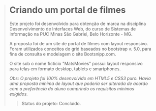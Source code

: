 > # Criando um portal de filmes
>
> Este projeto foi desenvolvido para obtenção de marca na disciplina Desenvolvimento de Interfaces Web, do curso de Sistemas de Informação na PUC Minas São Gabriel, Belo Horizonte - MG. 
>
> A proposta foi de um site de portal de filmes com layout responsivo. Foram utilizados conceitos de grid baseados no bootstrap v. 5.0, para fins de consulta e modelagem o site Bootsnipp.com.
>
> O site sob o nome fictício "MatsMovies" possui layout responsivo para telas em formato desktop, tablets e smartphones.
>
> _Obs: O projeto foi 100% desenvolvido em HTML5 e CSS3 puro. Havia uma proposta mínima de layout que  poderia ser alterada de acordo com a preferência do aluno cumprindo os requisitos mínimos exigidos._
>
> 
>
> > Status do projeto: Concluído. 
> >
> > 
